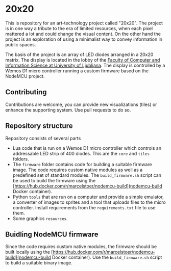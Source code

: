 # 20x20

This is repository for an art-technology project called "20x20". The project is in one way a tribute to the era of limited resources, when each pixel mattered a lot and could change the visual content. On the other hand the project is an exploration of using a minimalist way to convey information in public spaces.

The basis of the project is an array of LED diodes arranged in a 20x20 matrix. The display is located in the lobby of the [Faculty of Computer and Information Science at University of Ljubljana](https://www.fri.uni-lj.si/en/). The display is controlled by a Wemos D1 micro controller running a custom firmware based on the NodeMCU project.

## Contributing

Contributions are welcome, you can provide new visualizations (tiles) or enhance the supporting system. Use pull requests to do so.

## Repository structure

Repository consists of several parts

 * Lua code that is run on a Wemos D1 micro controller which controls an addressable LED strip of 400 diodes. This are the `core` and `tiles` folders.
 * The `firmware` folder contains code for building a suitable firmware image. The code requires custom native modules as well as a predefined set of standard modules. The `build_firmware.sh` script can be used to build the firmware using the [https://hub.docker.com/r/marcelstoer/nodemcu-build](nodemcu-build Docker container).
 * Python `tools` that are run on a computer and provide a simple emulator, a converter of images to sprites and a tool that uploads files to the micro controller. Install requirements from the `requirements.txt` file to use them.
 * Some graphics `resources`.

## Buidling NodeMCU firmware

Since the code requires custom native modules, the firmware should be built locally using the [https://hub.docker.com/r/marcelstoer/nodemcu-build](nodemcu-build Docker container). Use the `build_firmware.sh` script to build a suitable binary image.